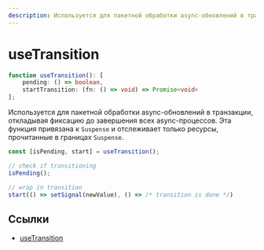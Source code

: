 ```yaml
---
description: Используется для пакетной обработки async-обновлений в транзакции, откладывая фиксацию до завершения всех async-процессов
---
```


# useTransition

```ts
function useTransition(): [
    pending: () => boolean,
    startTransition: (fn: () => void) => Promise<void>
];
```

Используется для пакетной обработки async-обновлений в транзакции, откладывая фиксацию до завершения всех async-процессов. Эта функция привязана к `Suspense` и отслеживает только ресурсы, прочитанные в границах `Suspense`.

```ts
const [isPending, start] = useTransition();

// check if transitioning
isPending();

// wrap in transition
start(() => setSignal(newValue), () => /* transition is done */)
```

## Ссылки

-   [useTransition](https://docs.solidjs.com/references/api-reference/reactive-utilities/useTransition)

